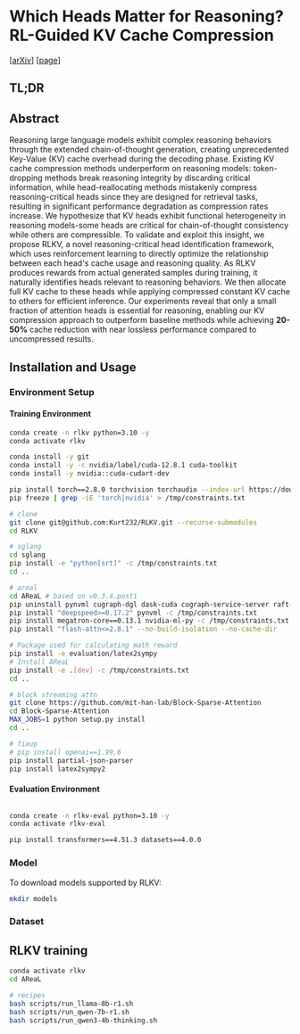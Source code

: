 # Which Heads Matter for Reasoning? RL-Guided KV Cache Compression
[[arXiv](https://arxiv.org/abs/2510.08525)] [[page](https://kurt232.github.io/RLKV_Web/)]

## TL;DR

## Abstract
Reasoning large language models exhibit complex reasoning behaviors through the extended chain-of-thought generation, creating unprecedented Key-Value (KV) cache overhead during the decoding phase. Existing KV cache compression methods underperform on reasoning models: token-dropping methods break reasoning integrity by discarding critical information, while head-reallocating methods mistakenly compress reasoning-critical heads since they are designed for retrieval tasks, resulting in significant performance degradation as compression rates increase. We hypothesize that KV heads exhibit functional heterogeneity in reasoning models-some heads are critical for chain-of-thought consistency while others are compressible. To validate and exploit this insight, we propose RLKV, a novel reasoning-critical head identification framework, which uses reinforcement learning to directly optimize the relationship between each head's cache usage and reasoning quality. As RLKV produces rewards from actual generated samples during training, it naturally identifies heads relevant to reasoning behaviors. We then allocate full KV cache to these heads while applying compressed constant KV cache to others for efficient inference. Our experiments reveal that only a small fraction of attention heads is essential for reasoning, enabling our KV compression approach to outperform baseline methods while achieving **20-50%** cache reduction with near lossless performance compared to uncompressed results.

## Installation and Usage

### Environment Setup

#### Training Environment
```bash
conda create -n rlkv python=3.10 -y
conda activate rlkv

conda install -y git
conda install -y -c nvidia/label/cuda-12.8.1 cuda-toolkit
conda install -y nvidia::cuda-cudart-dev

pip install torch==2.8.0 torchvision torchaudio --index-url https://download.pytorch.org/whl/cu128
pip freeze | grep -iE 'torch|nvidia' > /tmp/constraints.txt

# clone
git clone git@github.com:Kurt232/RLKV.git --recurse-submodules
cd RLKV

# sglang
cd sglang
pip install -e "python[srt]" -c /tmp/constraints.txt
cd ..

# areal
cd AReaL # based on v0.3.4.post1
pip uninstall pynvml cugraph-dgl dask-cuda cugraph-service-server raft-dask cugraph cuml cugraph-pyg -y
pip install "deepspeed>=0.17.2" pynvml -c /tmp/constraints.txt
pip install megatron-core==0.13.1 nvidia-ml-py -c /tmp/constraints.txt
pip install "flash-attn<=2.8.1" --no-build-isolation --no-cache-dir

# Package used for calculating math reward
pip install -e evaluation/latex2sympy
# Install AReaL
pip install -e .[dev] -c /tmp/constraints.txt
cd ..

# block streaming attn
git clone https://github.com/mit-han-lab/Block-Sparse-Attention
cd Block-Sparse-Attention
MAX_JOBS=1 python setup.py install
cd ..

# fixup
# pip install openai==1.99.6
pip install partial-json-parser
pip install latex2sympy2
```

#### Evaluation Environment
```bash

conda create -n rlkv-eval python=3.10 -y
conda activate rlkv-eval

pip install transformers==4.51.3 datasets==4.0.0
```

### Model
To download models supported by RLKV:
```bash
mkdir models

```

### Dataset

## RLKV training
```bash
conda activate rlkv
cd AReaL

# recipes
bash scripts/run_llama-8b-r1.sh
bash scripts/run_qwen-7b-r1.sh
bash scripts/run_qwen3-4b-thinking.sh
```